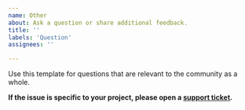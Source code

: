 ```yaml
---
name: Other
about: Ask a question or share additional feedback.
title: ''
labels: 'Question'
assignees: ''

---
```


Use this template for questions that are relevant to the community as a whole.

**If the issue is specific to your project, please open a [support ticket](https://www.telerik.com/account/support-tickets).**
